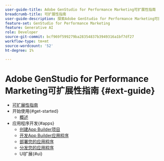 ```yaml
---
user-guide-title: Adobe GenStudio for Performance Marketing可扩展性指南
breadcrumb-title: 可扩展性指南
user-guide-description: 探索Adobe GenStudio for Performance Marketing可扩展性框架的功能。
feature-set: GenStudio for Performance Marketing
feature: Generative AI
role: Developer
source-git-commit: bcf969f599279ba28354837b3949316a1bf7df27
workflow-type: tm+mt
source-wordcount: '52'
ht-degree: 1%

---
```



# Adobe GenStudio for Performance Marketing可扩展性指南 {#ext-guide}

+ [可扩展性指南](home.md)
+ 开始使用{#get-started}
   + [概述](overview.md)
+ 应用程序开发{#apps}
   + [创建App Builder项目](create-project.md)
   + [开发App Builder应用程序](create-app.md)
   + [部署您的应用程序](deploy-app.md)
   + [分发您的应用程序](distribute-app.md)
   + UI扩展{#ui}
